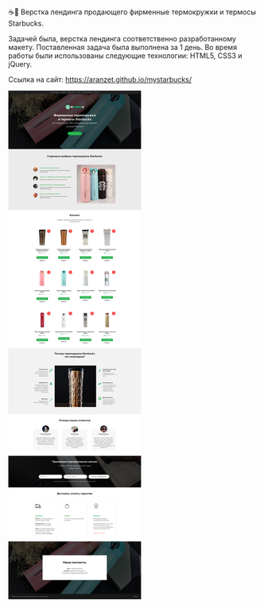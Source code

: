 ☕🍶 Верстка лендинга продающего фирменные термокружки и термосы Starbucks.

Задачей была, верстка лендинга соответственно разработанному макету. Поставленная задача была выполнена за 1 день. Во время работы были использованы следующие технологии: HTML5, CSS3 и jQuery.

Ссылка на сайт: https://aranzet.github.io/mystarbucks/

![HomePage](img/preview.jpg?raw=true "Лендинг")
